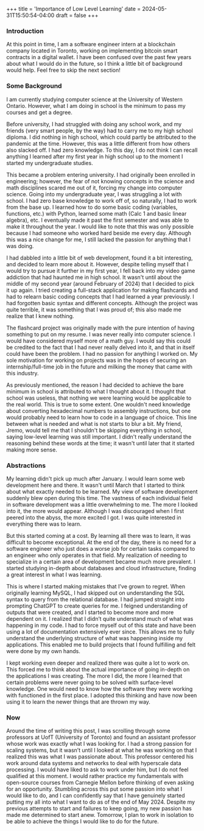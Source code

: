 +++
title = 'Importance of Low Level Learning'
date = 2024-05-31T15:50:54-04:00
draft = false
+++

### Introduction
At this point in time, I am a software engineer intern at a blockchain company located in Toronto, working on implementing bitcoin smart contracts in a digital wallet. I have been confused over the past few years about what I would do in the future, so I think a little bit of background would help. Feel free to skip the next section!

### Some Background
I am currently studying computer science at the University of Western Ontario. However, what I am doing in school is the minimum to pass my courses and get a degree.

Before university, I had struggled with doing any school work, and my friends (very smart people, by the way) had to carry me to my high school diploma. I did nothing in high school, which could partly be attributed to the pandemic at the time. However, this was a little different from how others also slacked off. I had zero knowledge. To this day, I do not think I can recall anything I learned after my first year in high school up to the moment I started my undergraduate studies.

This became a problem entering university. I had originally been enrolled in engineering; however, the fear of not knowing concepts in the science and math disciplines scared me out of it, forcing my change into computer science. Going into my undergraduate year, I was struggling a lot with school. I had zero base knowledge to work off of, so naturally, I had to work from the base up. I learned how to do some basic coding (variables, functions, etc.) with Python, learned some math (Calc 1 and basic linear algebra), etc. I eventually made it past the first semester and was able to make it throughout the year. I would like to note that this was only possible because I had someone who worked hard beside me every day. Although this was a nice change for me, I still lacked the passion for anything that I was doing.

I had dabbled into a little bit of web development, found it a bit interesting, and decided to learn more about it. However, despite telling myself that I would try to pursue it further in my first year, I fell back into my video game addiction that had haunted me in high school. It wasn't until about the middle of my second year (around February of 2024) that I decided to pick it up again. I tried creating a full-stack application for making flashcards and had to relearn basic coding concepts that I had learned a year previously. I had forgotten basic syntax and different concepts. Although the project was quite terrible, it was something that I was proud of; this also made me realize that I knew nothing.

The flashcard project was originally made with the pure intention of having something to put on my resume. I was never really into computer science. I would have considered myself more of a math guy. I would say this could be credited to the fact that I had never really delved into it, and that in itself could have been the problem. I had no passion for anything I worked on. My sole motivation for working on projects was in the hopes of securing an internship/full-time job in the future and milking the money that came with this industry.

As previously mentioned, the reason I had decided to achieve the bare minimum in school is attributed to what I thought about it. I thought that school was useless, that nothing we were learning would be applicable to the real world. This is true to some extent. One wouldn't need knowledge about converting hexadecimal numbers to assembly instructions, but one would probably need to learn how to code in a language of choice. This line between what is needed and what is not starts to blur a bit. My friend, Jremo, would tell me that I shouldn't be skipping everything in school, saying low-level learning was still important. I didn't really understand the reasoning behind these words at the time; it wasn't until later that it started making more sense.

### Abstractions
My learning didn't pick up much after January. I would learn some web development here and there. It wasn't until March that I started to think about what exactly needed to be learned. My view of software development suddenly blew open during this time. The vastness of each individual field in software development was a little overwhelming to me. The more I looked into it, the more would appear. Although I was discouraged when I first peered into the abyss, the more excited I got. I was quite interested in everything there was to learn.

But this started coming at a cost. By learning all there was to learn, it was difficult to become exceptional. At the end of the day, there is no need for a software engineer who just does a worse job for certain tasks compared to an engineer who only operates in that field. My realization of needing to specialize in a certain area of development became much more prevalent. I started studying in-depth about databases and cloud infrastructure, finding a great interest in what I was learning.

This is where I started making mistakes that I've grown to regret. When originally learning MySQL, I had skipped out on understanding the SQL syntax to query from the relational database. I had jumped straight into prompting ChatGPT to create queries for me. I feigned understanding of outputs that were created, and I started to become more and more dependent on it. I realized that I didn’t quite understand much of what was happening in my code. I had to force myself out of this state and have been using a lot of documentation extensively ever since. This allows me to fully understand the underlying structure of what was happening inside my applications. This enabled me to build projects that I found fulfilling and felt were done by my own hands.

I kept working even deeper and realized there was quite a lot to work on. This forced me to think about the actual importance of going in-depth on the applications I was creating. The more I did, the more I learned that certain problems were never going to be solved with surface-level knowledge. One would need to know how the software they were working with functioned in the first place. I adopted this thinking and have now been using it to learn the newer things that are thrown my way.

### Now
Around the time of writing this post, I was scrolling through some professors at UofT (University of Toronto) and found an assistant professor whose work was exactly what I was looking for. I had a strong passion for scaling systems, but it wasn’t until I looked at what he was working on that I realized this was what I was passionate about. This professor centered his work around data systems and networks to deal with hyperscale data processing. I would have liked to ask to work under him, but I do not feel qualified at this moment. I would rather practice my fundamentals with open-source courses from Carnegie Mellon before thinking of even asking for an opportunity. Stumbling across this put some passion into what I would like to do, and I can confidently say that I have genuinely started putting my all into what I want to do as of the end of May 2024. Despite my previous attempts to start and failures to keep going, my new passion has made me determined to start anew. Tomorrow, I plan to work in isolation to be able to achieve the things I would like to do for the future.
